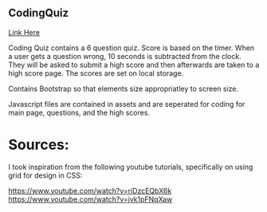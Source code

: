 ## CodingQuiz

<a href="https://csbryant.github.io/CodingQuiz/">Link Here</a>

Coding Quiz contains a 6 question quiz. Score is based on the timer. When a user gets a question wrong, 10 seconds is subtracted from the clock. They will be asked to submit a high score and then afterwards are taken to a high score page. The scores are set on local storage.

Contains Bootstrap so that elements size appropriatley to screen size.

Javascript files are contained in assets and are seperated for coding for main page, questions, and the high scores.


# Sources:

I took inspiration from the following youtube tutorials, specifically on using grid for design in CSS:

https://www.youtube.com/watch?v=riDzcEQbX6k
https://www.youtube.com/watch?v=jvk1pFNqXaw